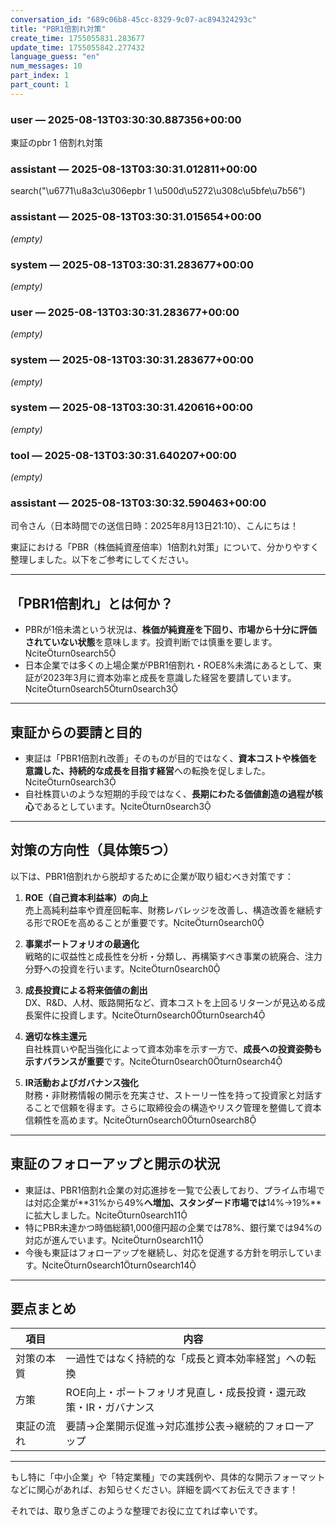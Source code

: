 ```yaml
---
conversation_id: "689c06b8-45cc-8329-9c07-ac894324293c"
title: "PBR1倍割れ対策"
create_time: 1755055831.283677
update_time: 1755055842.277432
language_guess: "en"
num_messages: 10
part_index: 1
part_count: 1
---
```


### user — 2025-08-13T03:30:30.887356+00:00

東証のpbr 1 倍割れ対策

### assistant — 2025-08-13T03:30:31.012811+00:00

search("\u6771\u8a3c\u306epbr 1 \u500d\u5272\u308c\u5bfe\u7b56")

### assistant — 2025-08-13T03:30:31.015654+00:00

_(empty)_

### system — 2025-08-13T03:30:31.283677+00:00

_(empty)_

### user — 2025-08-13T03:30:31.283677+00:00

_(empty)_

### system — 2025-08-13T03:30:31.283677+00:00

_(empty)_

### system — 2025-08-13T03:30:31.420616+00:00

_(empty)_

### tool — 2025-08-13T03:30:31.640207+00:00

_(empty)_

### assistant — 2025-08-13T03:30:32.590463+00:00

司令さん（日本時間での送信日時：2025年8月13日21:10）、こんにちは！

東証における「PBR（株価純資産倍率）1倍割れ対策」について、分かりやすく整理しました。以下をご参考にしてください。

---

##  「PBR1倍割れ」とは何か？
- PBRが1倍未満という状況は、**株価が純資産を下回り、市場から十分に評価されていない状態**を意味します。投資判断では慎重を要します。citeturn0search5  
- 日本企業では多くの上場企業がPBR1倍割れ・ROE8%未満にあるとして、東証が2023年3月に資本効率と成長を意識した経営を要請しています。citeturn0search5turn0search3

---

##  東証からの要請と目的
- 東証は「PBR1倍割れ改善」そのものが目的ではなく、**資本コストや株価を意識した、持続的な成長を目指す経営**への転換を促しました。citeturn0search3  
- 自社株買いのような短期的手段ではなく、**長期にわたる価値創造の過程が核心**であるとしています。citeturn0search3

---

##  対策の方向性（具体策5つ）
以下は、PBR1倍割れから脱却するために企業が取り組むべき対策です：

1. **ROE（自己資本利益率）の向上**  
   売上高純利益率や資産回転率、財務レバレッジを改善し、構造改善を継続する形でROEを高めることが重要です。citeturn0search0

2. **事業ポートフォリオの最適化**  
   戦略的に収益性と成長性を分析・分類し、再構築すべき事業の統廃合、注力分野への投資を行います。citeturn0search0

3. **成長投資による将来価値の創出**  
   DX、R&D、人材、販路開拓など、資本コストを上回るリターンが見込める成長案件に投資します。citeturn0search0turn0search4

4. **適切な株主還元**  
   自社株買いや配当強化によって資本効率を示す一方で、**成長への投資姿勢も示すバランスが重要**です。citeturn0search0turn0search4

5. **IR活動およびガバナンス強化**  
   財務・非財務情報の開示を充実させ、ストーリー性を持って投資家と対話することで信頼を得ます。さらに取締役会の構造やリスク管理を整備して資本信頼性を高めます。citeturn0search0turn0search8

---

##  東証のフォローアップと開示の状況
- 東証は、PBR1倍割れ企業の対応進捗を一覧で公表しており、プライム市場では対応企業が**31%から49%**へ増加、スタンダード市場では**14%→19%**に拡大しました。citeturn0search11  
- 特にPBR未達かつ時価総額1,000億円超の企業では78%、銀行業では94%の対応が進んでいます。citeturn0search11  
- 今後も東証はフォローアップを継続し、対応を促進する方針を明示しています。citeturn0search1turn0search14

---

##  要点まとめ
| 項目 | 内容 |
|------|------|
| 対策の本質 | 一過性ではなく持続的な「成長と資本効率経営」への転換 |
| 方策 | ROE向上・ポートフォリオ見直し・成長投資・還元政策・IR・ガバナンス |
| 東証の流れ | 要請→企業開示促進→対応進捗公表→継続的フォローアップ |

---

もし特に「中小企業」や「特定業種」での実践例や、具体的な開示フォーマットなどに関心があれば、お知らせください。詳細を調べてお伝えできます！

それでは、取り急ぎこのような整理でお役に立てれば幸いです。
